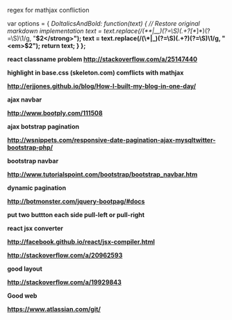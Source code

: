regex for mathjax confliction

var options = {
			_DoItalicsAndBold: function(text) {
				// Restore original markdown implementation
				text = text.replace(/(\*\*|__)(?=\S)(.+?[*_]*)(?=\S)\1/g,
					"<strong>$2</strong>");
				text = text.replace(/(\*|_)(?=\S)(.+?)(?=\S)\1/g,
					"<em>$2</em>");
				return text;
			}
		};




react classname problem
http://stackoverflow.com/a/25147440


highlight in base.css (skeleton.com) comflicts with mathjax

http://erjjones.github.io/blog/How-I-built-my-blog-in-one-day/

ajax navbar

http://www.bootply.com/111508

ajax botstrap pagination

http://wsnippets.com/responsive-date-pagination-ajax-mysqltwitter-bootstrap-php/

bootstrap navbar

http://www.tutorialspoint.com/bootstrap/bootstrap_navbar.htm


dynamic pagination 

http://botmonster.com/jquery-bootpag/#docs 

put two buttton each side pull-left or pull-right 

react jsx converter

http://facebook.github.io/react/jsx-compiler.html


http://stackoverflow.com/a/20962593

good layout

http://stackoverflow.com/a/19929843

Good web

https://www.atlassian.com/git/
